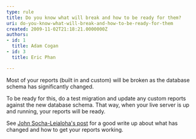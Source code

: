 ```yaml
---
type: rule
title: Do you know what will break and how to be ready for them?
uri: do-you-know-what-will-break-and-how-to-be-ready-for-them
created: 2009-11-02T21:18:21.0000000Z
authors:
- id: 1
  title: Adam Cogan
- id: 3
  title: Eric Phan

---
```


Most of your reports (built in and custom) will be broken as the database schema has significantly changed.

To be ready for this, do a test migration and update any custom reports against the new database schema. That way, when your live server is up and running, your reports will be ready.

See [John Socha-Leialoha's post](http&#58;//www.socha.com/blogs/john/2009/10/upgrading-team-foundation-server-2008.html) for a good write up about what has changed and how to get your reports working.
